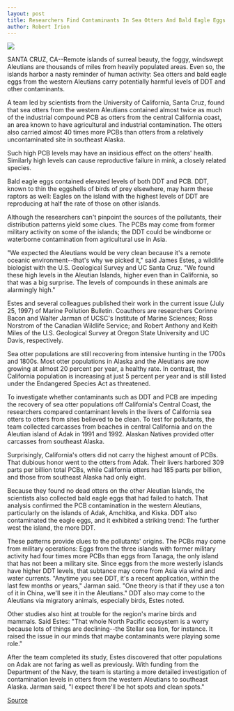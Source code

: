 ```yaml
---
layout: post
title: Researchers Find Contaminants In Sea Otters And Bald Eagle Eggs In The Western Aleutian Islands
author: Robert Irion
---
```


![][2]

SANTA CRUZ, CA--Remote islands of surreal beauty, the foggy,  windswept Aleutians are thousands of miles from heavily populated  areas. Even so, the islands harbor a nasty reminder of human  activity: Sea otters and bald eagle eggs from the western Aleutians  carry potentially harmful levels of DDT and other contaminants.

A team led by scientists from the University of California,  Santa Cruz, found that sea otters from the western Aleutians  contained almost twice as much of the industrial compound PCB as  otters from the central California coast, an area known to have  agricultural and industrial contamination. The otters also carried  almost 40 times more PCBs than otters from a relatively  uncontaminated site in southeast Alaska.

Such high PCB levels may have an insidious effect on the  otters' health. Similarly high levels can cause reproductive failure  in mink, a closely related species.

Bald eagle eggs contained elevated levels of both DDT and PCB.  DDT, known to thin the eggshells of birds of prey elsewhere, may  harm these raptors as well: Eagles on the island with the highest  levels of DDT are reproducing at half the rate of those on other  islands.

Although the researchers can't pinpoint the sources of the  pollutants, their distribution patterns yield some clues. The PCBs  may come from former military activity on some of the islands; the  DDT could be windborne or waterborne contamination from  agricultural use in Asia.

"We expected the Aleutians would be very clean because it's a  remote oceanic environment--that's why we picked it," said James  Estes, a wildlife biologist with the U.S. Geological Survey and UC  Santa Cruz. "We found these high levels in the Aleutian Islands,  higher even than in California, so that was a big surprise. The levels  of compounds in these animals are alarmingly high."

Estes and several colleagues published their work in the  current issue (July 25, 1997) of Marine Pollution Bulletin. Coauthors  are researchers Corinne Bacon and Walter Jarman of UCSC's Institute  of Marine Sciences; Ross Norstrom of the Canadian Wildlife Service;  and Robert Anthony and Keith Miles of the U.S. Geological Survey at  Oregon State University and UC Davis, respectively.

Sea otter populations are still recovering from intensive  hunting in the 1700s and 1800s. Most otter populations in Alaska and  the Aleutians are now growing at almost 20 percent per year, a  healthy rate. In contrast, the California population is increasing at  just 5 percent per year and is still listed under the Endangered  Species Act as threatened.

To investigate whether contaminants such as DDT and PCB are  impeding the recovery of sea otter populations off California's  Central Coast, the researchers compared contaminant levels in the  livers of California sea otters to otters from sites believed to be  clean. To test for pollutants, the team collected carcasses from  beaches in central California and on the Aleutian island of Adak in  1991 and 1992. Alaskan Natives provided otter carcasses from  southeast Alaska.

Surprisingly, California's otters did not carry the highest  amount of PCBs. That dubious honor went to the otters from Adak.  Their livers harbored 309 parts per billion total PCBs, while  California otters had 185 parts per billion, and those from southeast  Alaska had only eight.

Because they found no dead otters on the other Aleutian  Islands, the scientists also collected bald eagle eggs that had failed  to hatch. That analysis confirmed the PCB contamination in the  western Aleutians, particularly on the islands of Adak, Amchitka,  and Kiska. DDT also contaminated the eagle eggs, and it exhibited a  striking trend: The further west the island, the more DDT.

These patterns provide clues to the pollutants' origins. The  PCBs may come from military operations: Eggs from the three  islands with former military activity had four times more PCBs than  eggs from Tanaga, the only island that has not been a military site.  Since eggs from the more westerly islands have higher DDT levels,  that subtance may come from Asia via wind and water currents. "Anytime you see DDT, it's a recent application, within the last  few months or years," Jarman said. "One theory is that if they use a  ton of it in China, we'll see it in the Aleutians." DDT also may come  to the Aleutians via migratory animals, especially birds, Estes  noted.

Other studies also hint at trouble for the region's marine birds  and mammals. Said Estes: "That whole North Pacific ecosystem is a  worry because lots of things are declining--the Stellar sea lion, for  instance. It raised the issue in our minds that maybe contaminants  were playing some role."

After the team completed its study, Estes discovered that  otter populations on Adak are not faring as well as previously. With  funding from the Department of the Navy, the team is starting a  more detailed investigation of contamination levels in otters from  the western Aleutians to southeast Alaska. Jarman said, "I expect  there'll be hot spots and clean spots."

[2]: http://www1.ucsc.edu/oncampus/art/otters.97-08-04.gif

[Source](http://www1.ucsc.edu/news_events/press_releases/archive/97-98/07-97/072597-Researchers_find_co.html "Permalink to 072597-Researchers_find_co")
